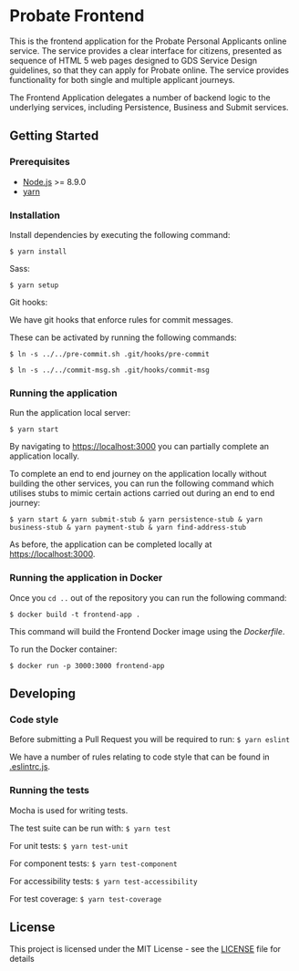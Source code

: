# Probate Frontend

This is the frontend application for the Probate Personal Applicants online service. The service provides a clear interface for citizens, presented as sequence of HTML 5 web pages designed to GDS Service Design guidelines, so that they can apply for Probate online. The service provides functionality for both single and multiple applicant journeys.

The Frontend Application delegates a number of backend logic to the underlying services, including Persistence, Business and Submit services.

## Getting Started
### Prerequisites

- [Node.js](nodejs.org) >= 8.9.0
- [yarn](yarnpkg.com)

### Installation

Install dependencies by executing the following command:

```
$ yarn install
```

Sass:

```
$ yarn setup
```

Git hooks:

We have git hooks that enforce rules for commit messages.

These can be activated by running the following commands:
```
$ ln -s ../../pre-commit.sh .git/hooks/pre-commit
```

```
$ ln -s ../../commit-msg.sh .git/hooks/commit-msg
```

### Running the application

Run the application local server:

```
$ yarn start
```

By navigating to [https://localhost:3000](https://localhost:3000) you can partially complete an application locally.

To complete an end to end journey on the application locally without building the other services, you can run the following command which utilises stubs to mimic certain actions carried out during an end to end journey:

`$ yarn start & yarn submit-stub & yarn persistence-stub & yarn business-stub & yarn payment-stub & yarn find-address-stub`

As before, the application can be completed locally at [https://localhost:3000](https://localhost:3000).

### Running the application in Docker

Once you `cd ..` out of the repository you can run the following command:
```
$ docker build -t frontend-app .
```
This command will build the Frontend Docker image using the *Dockerfile*.

To run the Docker container:
```
$ docker run -p 3000:3000 frontend-app
```

## Developing
### Code style

Before submitting a Pull Request you will be required to run:
`$ yarn eslint`

We have a number of rules relating to code style that can be found in [.eslintrc.js](https://github.com/hmcts/probate-frontend/blob/develop/.eslintrc.js).

### Running the tests

Mocha is used for writing tests.

The test suite can be run with:
`$ yarn test`

For unit tests:
`$ yarn test-unit`

For component tests:
`$ yarn test-component`

For accessibility tests:
`$ yarn test-accessibility`

For test coverage:
`$ yarn test-coverage`

## License

This project is licensed under the MIT License - see the [LICENSE](https://github.com/hmcts/probate-frontend/blob/develop/LICENSE.md) file for details
